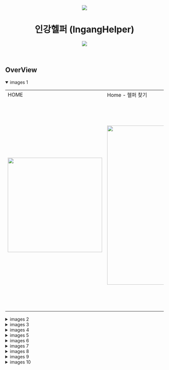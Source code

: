 <div align="center">
  
<img src="https://github.com/Taeyeon-Lim/IngangHelper/assets/54977412/b13cdb0b-0659-4ea4-a9cc-82435d79a331.png" />  

# 인강헬퍼 (IngangHelper)
<img src="https://github.com/Taeyeon-Lim/IngangHelper/assets/54977412/77fbed11-14a1-4492-a330-8eecab5dbc39" />

</div>

<br/>
<br/>  

## OverView

<details open>
 <summary>images 1</summary>

<table>
  <tr>
    <td> HOME </td>
    <td> Home - 헬퍼 찾기 </td>
    <td> 채팅 - 첫 화면 (PC) </td>
    <td> 채팅 - 학생 (PC) </td>
  </tr>
  <tr>
    <td> <img width="300" src="https://github.com/Taeyeon-Lim/IngangHelper/assets/54977412/29b5b26d-e14f-4a6b-a995-128bb0c6f331" /> </td> 
    <td> <img width="505" src="https://github.com/Taeyeon-Lim/IngangHelper/assets/54977412/4e73fd3a-cdc3-4244-9521-7bcf3166820c" /> </td> 
    <td> <img width="665" src="https://github.com/Taeyeon-Lim/IngangHelper/assets/54977412/f1eb81f4-0baf-407f-a859-b6d8e3dc7d96" /> </td> 
    <td> <img width="665" src="https://github.com/Taeyeon-Lim/IngangHelper/assets/54977412/c4a2ed4c-095c-4ffe-9760-f043513435e6" /> </td> 
  </tr>
</table>
</details>

<details>
 <summary>images 2</summary>

<table>
  <tr>
    <td> 채팅 - 헬퍼 (PC) </td>
    <td> 채팅 - 상용구 메시지 (PC) </td>
    <td> 채팅 - 시간표 (PC) </td>
    <td> 강의실 관리 </td>
  </tr>
  <tr>
    <td> <img width="665" src="https://github.com/Taeyeon-Lim/IngangHelper/assets/54977412/acc3eeac-ad44-41a7-9181-aa98833a366f" /> </td> 
    <td> <img width="665" src="https://github.com/Taeyeon-Lim/IngangHelper/assets/54977412/2890c0c6-ac52-496d-860c-3387af06991f" /> </td> 
    <td> <img width="620" src="https://github.com/Taeyeon-Lim/IngangHelper/assets/54977412/c7823126-ae86-4669-8c33-e53a9dd498ec" /> </td>
    <td> <img width="540" src="https://github.com/Taeyeon-Lim/IngangHelper/assets/54977412/12117be3-e1b1-4dda-a955-d6e151f32b13" /> </td>
  </tr>
</table>
</details>

<details>
 <summary>images 3</summary>

<table>
  <tr>
    <td> 총 학생 관리 (헬퍼) </td>
    <td> 내 학생 정보 (헬퍼) </td>
    <td> 정규 수업 관리 (헬퍼) </td>
    <td> 수업 프로필 1 </td>
  </tr>
  <tr>
    <td> <img width="700" src="https://github.com/Taeyeon-Lim/IngangHelper/assets/54977412/f6e2ee51-bed0-442a-9354-f7f749fd0463" /> </td>
    <td> <img width="600" src="https://github.com/Taeyeon-Lim/IngangHelper/assets/54977412/7bd464ae-3a3a-4682-af23-dbeec03be9da" /> </td>
    <td> <img width="620" src="https://github.com/Taeyeon-Lim/IngangHelper/assets/54977412/61488709-bc2d-40a5-94ed-46371b8e916d" /> </td>
    <td> <img width="555" src="https://github.com/Taeyeon-Lim/IngangHelper/assets/54977412/7a91bf68-55df-433a-bfaf-ca19cebadc4b" /> </td>
  </tr>
</table>
</details>

<details>
 <summary>images 4</summary>

<table>
  <tr>
    <td> 수업 프로필 2 </td>
    <td> 수업 프로필 3 </td>
    <td> 수업 프로필 4 </td>
    <td> 헬퍼 정보 1 </td>
  </tr>
  <tr>
    <td> <img width="665" src="https://github.com/Taeyeon-Lim/IngangHelper/assets/54977412/4d6a557e-7559-4aa7-98ea-756da1b94734" /> </td>
    <td> <img width="770" src="https://github.com/Taeyeon-Lim/IngangHelper/assets/54977412/c823ead3-fe2c-40e0-a809-57b6d83ff2c9" /> </td>
    <td> <img width="855" src="https://github.com/Taeyeon-Lim/IngangHelper/assets/54977412/5f17925a-e1a0-47d2-a2b5-899deeba692e" /> </td>
    <td> <img width="665" src="https://github.com/Taeyeon-Lim/IngangHelper/assets/54977412/6e366f01-b488-455d-a9e2-b661febf6cfe" /> </td>
  </tr>
</table>
</details>

<details>
 <summary>images 5</summary>

<table>
  <tr>
    <td> 헬퍼 정보 2 </td>
    <td> 수업 신청 (학생) </td>
    <td> 수업 목록 (학생) </td>
    <td> 내 수업 (학생) </td>
  </tr>
  <tr>
    <td> <img width="535" src="https://github.com/Taeyeon-Lim/IngangHelper/assets/54977412/4d5f3a29-2425-4312-afe8-338d5ee3ab1c" /> </td>
    <td> <img width="630" src="https://github.com/Taeyeon-Lim/IngangHelper/assets/54977412/5354e01e-fd7f-45c1-8a8e-d9165186af83" /> </td>
    <td> <img width="420" src="https://github.com/Taeyeon-Lim/IngangHelper/assets/54977412/acdf430b-1611-472d-a1c2-398ff21de450" /> </td>
    <td> <img width="630" src="https://github.com/Taeyeon-Lim/IngangHelper/assets/54977412/0556bbfd-07a9-4f20-b559-b210eb989faf" /> </td>
  </tr>
</table>
</details>

<details>
 <summary>images 6</summary>

<table>
  <tr>
    <td> 수업료 충전 </td>
    <td> 사용 내역 </td>
    <td> 수업 심사 - 목록 </td>
    <td> 수업 심사 - 상단 </td>
  </tr>
  <tr>
    <td> <img width="655" src="https://github.com/Taeyeon-Lim/IngangHelper/assets/54977412/05032405-0ec9-445f-996a-4ff316d75485" /> </td>
    <td> <img width="555" src="https://github.com/Taeyeon-Lim/IngangHelper/assets/54977412/96e8cd2a-b908-4bc2-b383-cb7eace0533e" /> </td>
    <td> <img width="920" src="https://github.com/Taeyeon-Lim/IngangHelper/assets/54977412/312443f6-fefb-420a-b7f5-1ee4e360fc3c" /> </td>
    <td> <img width="665" src="https://github.com/Taeyeon-Lim/IngangHelper/assets/54977412/d5c221d2-8875-4c1a-81b8-29b5f43532a1" /> </td> 
  </tr>
</table>
</details>

<details>
 <summary>images 7</summary>

<table>
  <tr>
    <td> 수업 심사 - 하단 A </td>
    <td> 수업 심사 - 하단 B </td>
    <td> 수업 심사 - 반려 </td>
  </tr>
  <tr>
    <td> <img width="660" src="https://github.com/Taeyeon-Lim/IngangHelper/assets/54977412/a2280730-d2eb-46b9-b38f-545ce66b42b9" /> </td>
    <td> <img width="690" src="https://github.com/Taeyeon-Lim/IngangHelper/assets/54977412/bed2dd27-75b8-4db2-a58f-b4992269a06d" /> </td>
    <td> <img width="795" src="https://github.com/Taeyeon-Lim/IngangHelper/assets/54977412/77d1acb8-707f-46c5-9c20-a1f2034dd1b9" /> </td>
  </tr>
</table>
</details>

<details>
 <summary>images 8</summary>

<table>
  <tr>
    <td> 헬퍼 목록 (mobile) </td>
    <td> 채팅 목록 (mobile) </td>
    <td> 채팅방 (mobile) </td>
    <td> 채팅 상대 (mobile) </td>
  </tr>
  <tr>
    <td> <img width="240" src="https://github.com/Taeyeon-Lim/IngangHelper/assets/54977412/0d8f3eaa-2cca-4eb5-8401-96736198923d" /> </td>
    <td> <img width="240" src="https://github.com/Taeyeon-Lim/IngangHelper/assets/54977412/125b9c6f-7c50-4dc9-b127-96f58e207be3" /> </td>
    <td> <img width="240" src="https://github.com/Taeyeon-Lim/IngangHelper/assets/54977412/ca1e174f-ac83-4d1d-a983-eb4058efd783" /> </td>
    <td> <img width="240" src="https://github.com/Taeyeon-Lim/IngangHelper/assets/54977412/f465ee22-2051-499d-bcb3-69bc91f38834" /> </td>
  </tr>
</table>
</details>

<details>
 <summary>images 9</summary>

<table>
  <tr>
    <td> 헬퍼 가이드 1 </td>
    <td> 헬퍼 가이드 2 </td>
    <td> My </td>
    <td> 학생 프로필 1 </td>
  </tr>
  <tr>
    <td> <img width="240" height="500" src="https://github.com/Taeyeon-Lim/IngangHelper/assets/54977412/563b1f23-1c5f-4e38-afb4-c732e8cfb0ae" /> </td>
    <td> <img width="240" height="500" src="https://github.com/Taeyeon-Lim/IngangHelper/assets/54977412/5252fe4d-f446-4272-bf68-4e6fac761e53" /> </td>
    <td> <img width="245" src="https://github.com/Taeyeon-Lim/IngangHelper/assets/54977412/ff6ef62d-963c-4e29-a9be-50b8b98c80f5" /> </td>
    <td> <img width="300" height="360" src="https://github.com/Taeyeon-Lim/IngangHelper/assets/54977412/939e9b6a-d19d-44ca-b74a-d73ee7fb306f" /> </td>
  </tr>
</table>
</details>

<details>
 <summary>images 10</summary>

<table>
  <tr>
    <td> 학생 프로필 2 </td>
    <td> 헬퍼 프로필 </td>
    <td> 헬퍼 검색 </td>
  </tr>
  <tr>
    <td> <img width="320" height="360" src="https://github.com/Taeyeon-Lim/IngangHelper/assets/54977412/a51b3bfe-3cdb-40e3-8108-3ebe0cc94efe" /> </td>
    <td> <img width="335" src="https://github.com/Taeyeon-Lim/IngangHelper/assets/54977412/a9755912-76e0-400f-8454-490a50fb1f82" /> </td>  
    <td> <img width="306" src="https://github.com/Taeyeon-Lim/IngangHelper/assets/54977412/82739857-019d-4b76-aa74-a57dbc24af84" /> </td>  
  </tr>
</table>
</details>
